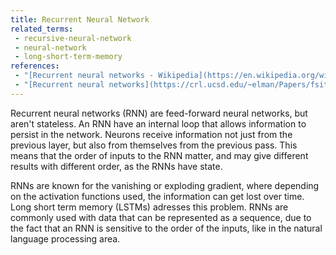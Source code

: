 ```yaml
---
title: Recurrent Neural Network
related_terms:
 - recursive-neural-network
 - neural-network
 - long-short-term-memory
references:
 - "[Recurrent neural networks - Wikipedia](https://en.wikipedia.org/wiki/Recurrent_neural_network)"
 - "[Recurrent neural networks](https://crl.ucsd.edu/~elman/Papers/fsit.pdf)"
---
```


Recurrent neural networks (RNN) are feed-forward neural networks, but aren't stateless. An RNN have an internal loop that allows information to persist in the network. Neurons receive information not just from the previous layer, but also from themselves from the previous pass. This means that the order of inputs to the RNN matter, and may give different results with different order, as the RNNs have state.

RNNs are known for the vanishing or exploding gradient, where depending on the activation functions used, the information can get lost over time. Long short term memory (LSTMs) adresses this problem. RNNs are commonly used with data that can be represented as a sequence, due to the fact that an RNN is sensitive to the order of the inputs, like in the natural language processing area.
